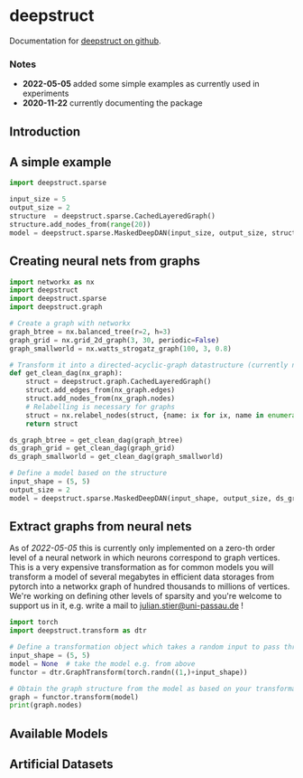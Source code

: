 # deepstruct
Documentation for [deepstruct on github](https://github.com/innvariant/deepstruct).

### Notes
- **2022-05-05** added some simple examples as currently used in experiments
- **2020-11-22** currently documenting the package


## Introduction


## A simple example
```python
import deepstruct.sparse

input_size = 5
output_size = 2
structure  = deepstruct.sparse.CachedLayeredGraph()
structure.add_nodes_from(range(20))
model = deepstruct.sparse.MaskedDeepDAN(input_size, output_size, structure)
```

## Creating neural nets from graphs
```python
import networkx as nx
import deepstruct
import deepstruct.sparse
import deepstruct.graph

# Create a graph with networkx
graph_btree = nx.balanced_tree(r=2, h=3)
graph_grid = nx.grid_2d_graph(3, 30, periodic=False)
graph_smallworld = nx.watts_strogatz_graph(100, 3, 0.8)

# Transform it into a directed-acyclic-graph datastructure (currently necessary for deepstruct)
def get_clean_dag(nx_graph):
    struct = deepstruct.graph.CachedLayeredGraph()
    struct.add_edges_from(nx_graph.edges)
    struct.add_nodes_from(nx_graph.nodes)
    # Relabelling is necessary for graphs
    struct = nx.relabel_nodes(struct, {name: ix for ix, name in enumerate(nx_graph.nodes)})
    return struct

ds_graph_btree = get_clean_dag(graph_btree)
ds_graph_grid = get_clean_dag(graph_grid)
ds_graph_smallworld = get_clean_dag(graph_smallworld)

# Define a model based on the structure
input_shape = (5, 5)
output_size = 2
model = deepstruct.sparse.MaskedDeepDAN(input_shape, output_size, ds_graph_btree)
```


## Extract graphs from neural nets
As of *2022-05-05* this is currently only implemented on a zero-th order level of a neural network in which neurons correspond to graph vertices.
This is a very expensive transformation as for common models you will transform a model of several megabytes in efficient data storages from pytorch into a networkx graph of hundred thousands to millions of vertices.
We're working on defining other levels of sparsity and you're welcome to support us in it, e.g. write a mail to julian.stier@uni-passau.de !
```python
import torch
import deepstruct.transform as dtr

# Define a transformation object which takes a random input to pass through the model for duck-punching ("analysis")
input_shape = (5, 5)
model = None  # take the model e.g. from above
functor = dtr.GraphTransform(torch.randn((1,)+input_shape))

# Obtain the graph structure from the model as based on your transformation routine
graph = functor.transform(model)
print(graph.nodes)
```


## Available Models


## Artificial Datasets
